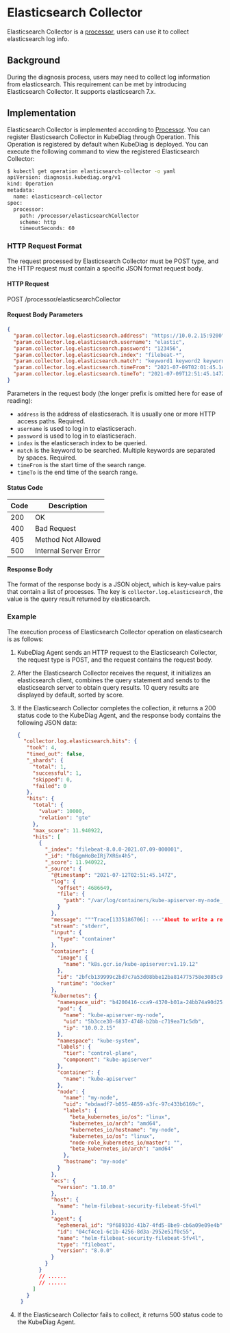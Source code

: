 # Elasticsearch Collector

Elasticsearch Collector is a [processor](../design/processor.md), users can use it to collect elasticsearch log info.

## Background

During the diagnosis process, users may need to collect log information from elasticsearch. This requirement can be met by introducing Elasticsearch Collector. It supports elasticsearch 7.x.

## Implementation

Elasticsearch Collector is implemented according to [Processor](../design/processor.md). You can register Elasticsearch Collector in KubeDiag through Operation. This Operation is registered by default when KubeDiag is deployed. You can execute the following command to view the registered Elasticsearch Collector:

```bash
$ kubectl get operation elasticsearch-collector -o yaml
apiVersion: diagnosis.kubediag.org/v1
kind: Operation
metadata:
  name: elasticsearch-collector
spec:
  processor:
    path: /processor/elasticsearchCollector
    scheme: http
    timeoutSeconds: 60
```

### HTTP Request Format

The request processed by Elasticsearch Collector must be POST type, and the HTTP request must contain a specific JSON format request body.

#### HTTP Request

POST /processor/elasticsearchCollector

#### Request Body Parameters

```json
{
  "param.collector.log.elasticsearch.address": "https://10.0.2.15:9200", // required
  "param.collector.log.elasticsearch.username": "elastic",
  "param.collector.log.elasticsearch.password": "123456",
  "param.collector.log.elasticsearch.index": "filebeat-*", 
  "param.collector.log.elasticsearch.match": "keyword1 keyword2 keyword3",  // required
  "param.collector.log.elasticsearch.timeFrom": "2021-07-09T02:01:45.147Z",
  "param.collector.log.elasticsearch.timeTo": "2021-07-09T12:51:45.147Z"
}
```

Parameters in the request body (the longer prefix is omitted here for ease of reading):

- `address` is the address of elasticserach. It is usually one or more HTTP access paths. Required.
- `username` is used to log in to elasticserach.
- `password` is used to log in to elasticserach.
- `index` is the elasticserach index to be queried.
- `match` is the keyword to be searched. Multiple keywords are separated by spaces. Required.
- `timeFrom` is the start time of the search range.
- `timeTo` is the end time of the search range.

#### Status Code

| Code | Description |
|-|-|
| 200 | OK |
| 400 | Bad Request |
| 405 | Method Not Allowed |
| 500 | Internal Server Error |

#### Response Body

The format of the response body is a JSON object, which is key-value pairs that contain a list of processes. The key is `collector.log.elasticsearch`, the value is the query result returned by elasticsearch.

### Example

The execution process of Elasticsearch Collector operation on elasticsearch is as follows:

1. KubeDiag Agent sends an HTTP request to the Elasticsearch Collector, the request type is POST, and the request contains the request body.
1. After the Elasticsearch Collector receives the request, it initializes an elasticsearch client, combines the query statement and sends to the elasticsearch server to obtain query results. 10 query results are displayed by default, sorted by score.
1. If the Elasticsearch Collector completes the collection, it returns a 200 status code to the KubeDiag Agent, and the response body contains the following JSON data:

   ```json
   {
     "collector.log.elasticsearch.hits": {
      "took": 4,
      "timed_out": false,
      "_shards": {
        "total": 1,
        "successful": 1,
        "skipped": 0,
        "failed": 0
      },
      "hits": {
        "total": {
          "value": 10000,
          "relation": "gte"
        },
        "max_score": 11.940922,
        "hits": [
          {
            "_index": "filebeat-8.0.0-2021.07.09-000001",
            "_id": "fbGgmHoBeIRj7XR6x4h5",
            "_score": 11.940922,
            "_source": {
              "@timestamp": "2021-07-12T02:51:45.147Z",
              "log": {
                "offset": 4686649,
                "file": {
                  "path": "/var/log/containers/kube-apiserver-my-node_kube-system_kube-apiserver-2bfcb139999c2bd7c7a53d08bbe12ba814775758e3085c9f77464e218955ea78.log"
                }
              },
              "message": """Trace[1335186706]: ---"About to write a response" 522ms (02:51:00.145)""",
              "stream": "stderr",
              "input": {
                "type": "container"
              },
              "container": {
                "image": {
                  "name": "k8s.gcr.io/kube-apiserver:v1.19.12"
                },
                "id": "2bfcb139999c2bd7c7a53d08bbe12ba814775758e3085c9f77464e218955ea78",
                "runtime": "docker"
              },
              "kubernetes": {
                "namespace_uid": "b4200416-cca9-4370-b01a-24bb74a90d25",
                "pod": {
                  "name": "kube-apiserver-my-node",
                  "uid": "5b3cce30-6837-4748-b2bb-c719ea71c5db",
                  "ip": "10.0.2.15"
                },
                "namespace": "kube-system",
                "labels": {
                  "tier": "control-plane",
                  "component": "kube-apiserver"
                },
                "container": {
                  "name": "kube-apiserver"
                },
                "node": {
                  "name": "my-node",
                  "uid": "ebdaadf7-b055-4859-a3fc-97c433b6169c",
                  "labels": {
                    "beta_kubernetes_io/os": "linux",
                    "kubernetes_io/arch": "amd64",
                    "kubernetes_io/hostname": "my-node",
                    "kubernetes_io/os": "linux",
                    "node-role_kubernetes_io/master": "",
                    "beta_kubernetes_io/arch": "amd64"
                  },
                  "hostname": "my-node"
                }
              },
              "ecs": {
                "version": "1.10.0"
              },
              "host": {
                "name": "helm-filebeat-security-filebeat-5fv4l"
              },
              "agent": {
                "ephemeral_id": "9f68933d-41b7-4fd5-8be9-cb6a09e09e4b",
                "id": "04cf4ce1-6c1b-4256-8d3a-2952e51f0c55",
                "name": "helm-filebeat-security-filebeat-5fv4l",
                "type": "filebeat",
                "version": "8.0.0"
              }
            }
          }
          // ......
          // ......
        ]
      }
    }
   ```

1. If the Elasticsearch Collector fails to collect, it returns 500 status code to the KubeDiag Agent.
